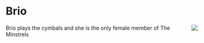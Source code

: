 # Brio
<img align="right" src="https://vignette.wikia.nocookie.net/non-aliencreatures/images/6/68/Brio.jpg/revision/latest/scale-to-width-down/250">

Brio plays the cymbals and she is the only female member of The Minstrels
